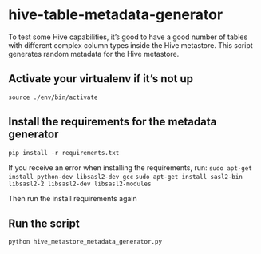 # hive-table-metadata-generator

To test some Hive capabilities, it’s good to have a good number of tables with different complex column types inside the Hive metastore. This script generates random metadata for the Hive metastore.

## Activate your virtualenv if it’s not up
`source ./env/bin/activate`

## Install the requirements for the metadata generator
`pip install -r requirements.txt`

If you receive an error when installing the requirements, run:
`sudo apt-get install python-dev libsasl2-dev gcc`
`sudo apt-get install sasl2-bin libsasl2-2 libsasl2-dev libsasl2-modules`

Then run the install requirements again

## Run the script
`python hive_metastore_metadata_generator.py`
